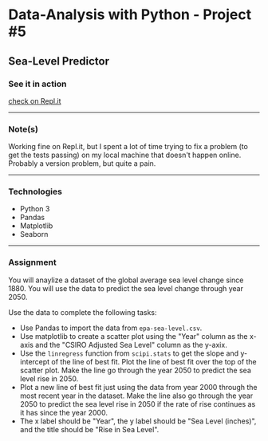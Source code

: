 # Data-Analysis with Python - Project #5
## Sea-Level Predictor

### See it in action

[check on Repl.it](https://repl.it/repls/GregariousHeftyPassword#sea_level_predictor.py)

---
### Note(s)

Working fine on Repl.it, but I spent a lot of time trying to fix a problem (to get the tests passing) on my local machine that doesn't happen online. Probably a version problem, but quite a pain.

---
### Technologies
* Python 3
* Pandas
* Matplotlib
* Seaborn 
---
### Assignment

You will anaylize a dataset of the global average sea level change since 1880. You will use the data to predict the sea level change through year 2050.

Use the data to complete the following tasks:
* Use Pandas to import the data from `epa-sea-level.csv`.
* Use matplotlib to create a scatter plot using the "Year" column as the x-axis and the "CSIRO Adjusted Sea Level" column as the y-axix.
* Use the `linregress` function from `scipi.stats` to get the slope and y-intercept of the line of best fit. Plot the line of best fit over the top of the scatter plot. Make the line go through the year 2050 to predict the sea level rise in 2050.
* Plot a new line of best fit just using the data from year 2000 through the most recent year in the dataset. Make the line also go through the year 2050 to predict the sea level rise in 2050 if the rate of rise continues as it has since the year 2000.
* The x label should be "Year", the y label should be "Sea Level (inches)", and the title should be "Rise in Sea Level".